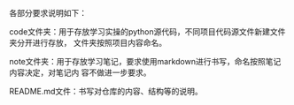各部分要求说明如下： 

code文件夹：用于存放学习实操的python源代码，不同项目代码源文件新建文件夹分开进行存放， 文件夹按照项目内容命名。

 note文件夹：用于存放学习笔记，要求使用markdown进行书写，命名按照笔记内容决定，对笔记内 容不做进一步要求。

 README.md文件：书写对仓库的内容、结构等的说明。
